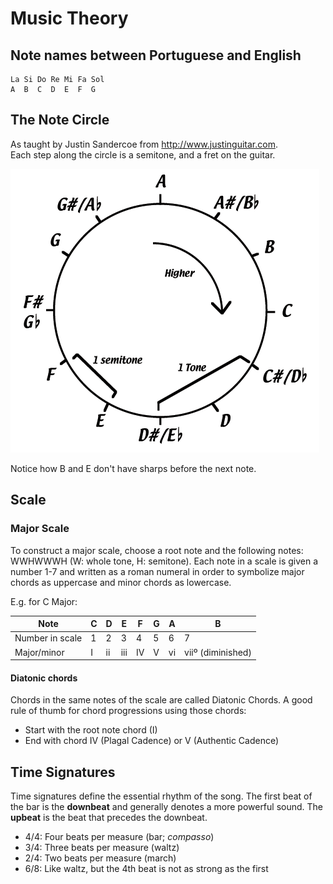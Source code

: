 # Music Theory

## Note names between Portuguese and English
```
La Si Do Re Mi Fa Sol
A  B  C  D  E  F  G
```

## The Note Circle

As taught by Justin Sandercoe from http://www.justinguitar.com.  
Each step along the circle is a semitone, and a fret on the guitar.

![NoteCircle](NoteCircle.gif)

Notice how B and E don't have sharps before the next note.

## Scale

### Major Scale

To construct a major scale, choose a root note and the following notes: WWHWWWH (W: whole tone, H: semitone). Each note in a scale is given a number 1-7 and written as a roman numeral in order to symbolize major chords as uppercase and minor chords as lowercase.

E.g. for C Major:

| Note            | **C** | D  | E   | F  | G | A  | B                 |
| --------------- | ----- | -- | --- | -- | - | -- | ----------------- |
| Number in scale | 1     | 2  | 3   | 4  | 5 | 6  | 7                 |
| Major/minor     | I     | ii | iii | IV | V | vi | viiº (diminished) |


#### Diatonic chords

Chords in the same notes of the scale are called Diatonic Chords. A good rule of thumb for chord progressions using those chords:
- Start with the root note chord (I)
- End with chord IV (Plagal Cadence) or V (Authentic Cadence)

## Time Signatures

Time signatures define the essential rhythm of the song. The first beat of the bar is the **downbeat** and generally denotes a more powerful sound. The **upbeat** is the beat that precedes the downbeat.

- 4/4: Four beats per measure (bar; *compasso*)
- 3/4: Three beats per measure (waltz)
- 2/4: Two beats per measure (march)
- 6/8: Like waltz, but the 4th beat is not as strong as the first
